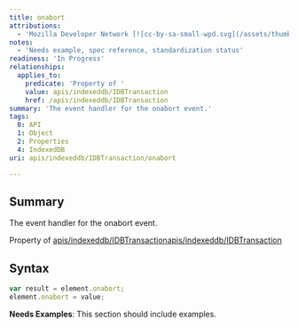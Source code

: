 ```yaml
---
title: onabort
attributions:
  - 'Mozilla Developer Network [![cc-by-sa-small-wpd.svg](/assets/thumb/8/8c/cc-by-sa-small-wpd.svg/120px-cc-by-sa-small-wpd.svg.png)](http://creativecommons.org/licenses/by-sa/3.0/us/): [Article](https://developer.mozilla.org/en-US/docs/IndexedDB/IDBTransaction)'
notes:
  - 'Needs example, spec reference, standardization status'
readiness: 'In Progress'
relationships:
  applies_to:
    predicate: 'Property of '
    value: apis/indexeddb/IDBTransaction
    href: /apis/indexeddb/IDBTransaction
summary: 'The event handler for the onabort event.'
tags:
  0: API
  1: Object
  2: Properties
  4: IndexedDB
uri: apis/indexeddb/IDBTransaction/onabort

---
```

## <span>Summary</span>

The event handler for the onabort event.

Property of [apis/indexeddb/IDBTransaction](/apis/indexeddb/IDBTransaction)[apis/indexeddb/IDBTransaction](/apis/indexeddb/IDBTransaction)

## <span>Syntax</span>

``` js
var result = element.onabort;
element.onabort = value;
```

**Needs Examples**: This section should include examples.

